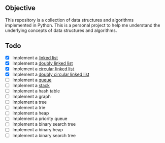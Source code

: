 ## Objective
This repository is a collection of data structures and algorithms implemented in Python. This is a personal project to help me understand the underlying concepts of data structures and algorithms.

## Todo
- [x] Implement a [linked list](linked-list/single/__init__.py)
- [x] Implement a [doubly linked list](linked-list/doubly/__init__.py)
- [x] Implement a [circular linked list](linked-list/circular/__init__.py)
- [x] Implement a [doubly circular linked list](linked-list/doubly-circular/__init__.py)
- [ ] Implement a [queue](queue/__init__.py)
- [ ] Implement a [stack](stack/__init__.py)
- [ ] Implement a hash table
- [ ] Implement a graph
- [ ] Implement a tree
- [ ] Implement a trie
- [ ] Implement a heap
- [ ] Implement a priority queue
- [ ] Implement a binary search tree
- [ ] Implement a binary heap
- [ ] Implement a binary search tree
